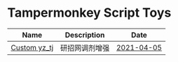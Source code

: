 # Tampermonkey Script Toys

|Name|Description|Date|
|-|-|-|
|[Custom yz_tj](https://github.com/invobzvr/tmjs.toys/tree/main/yz_tj)|研招网调剂增强|[2021-04-05](https://greasyfork.org/zh-CN/scripts/424504-custom-yz-tj)|

